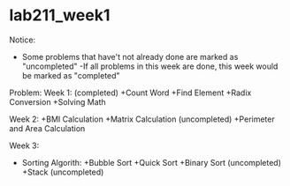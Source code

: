 # lab211_week1
Notice: 
- Some problems that have't not already done are marked as "uncompleted"
-If all problems in this week are done, this week would be marked as "completed"

Problem: 
Week 1: (completed)
+Count Word
+Find Element
+Radix Conversion 
+Solving Math

Week 2: 
+BMI Calculation 
+Matrix Calculation (uncompleted)
+Perimeter and Area Calculation 

Week 3: 
+ Sorting Algorith: +Bubble Sort 
                    +Quick Sort
                    +Binary Sort (uncompleted)
+Stack (uncompleted)
